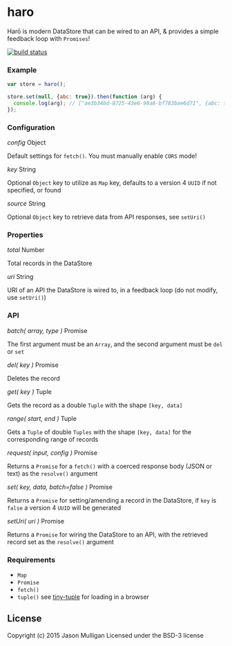 # haro
Harō is modern DataStore that can be wired to an API, & provides a simple feedback loop with `Promises`!

[![build status](https://secure.travis-ci.org/avoidwork/haro.svg)](http://travis-ci.org/avoidwork/haro)

### Example
```javascript
var store = haro();

store.set(null, {abc: true}).then(function (arg) {
  console.log(arg); // ["ae3b34bd-8725-43e6-98a8-bf783bae6d71", {abc: true}];
});
```

### Configuration
_config_
Object

Default settings for `fetch()`. You must manually enable `CORS` mode!

_key_
String

Optional `Object` key to utilize as `Map` key, defaults to a version 4 `UUID` if not specified, or found

_source_
String

Optional `Object` key to retrieve data from API responses, see `setUri()`

### Properties
_total_
Number

Total records in the DataStore

_uri_
String

URI of an API the DataStore is wired to, in a feedback loop (do not modify, use `setUri()`)

### API
_batch( array, type )_
Promise

The first argument must be an `Array`, and the second argument must be `del` or `set`

_del( key )_
Promise

Deletes the record

_get( key )_
Tuple

Gets the record as a double `Tuple` with the shape `[key, data]` 

_range( start, end )_
Tuple

Gets a `Tuple` of double `Tuples` with the shape `[key, data]` for the corresponding range of records

_request( input, config )_
Promise

Returns a `Promise` for a `fetch()` with a coerced response body (JSON or text) as the `resolve()` argument

_set( key, data, batch=false )_
Promise

Returns a `Promise` for setting/amending a record in the DataStore, if `key` is `false` a version 4 `UUID` will be generated

_setUri( uri )_
Promise

Returns a `Promise` for wiring the DataStore to an API, with the retrieved record set as the `resolve()` argument

### Requirements
- `Map`
- `Promise`
- `fetch()`
- `tuple()` see [tiny-tuple](https://github.com/avoidwork/tiny-tuple) for loading in a browser

## License
Copyright (c) 2015 Jason Mulligan
Licensed under the BSD-3 license
